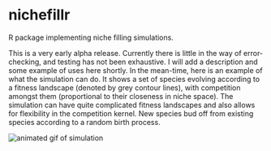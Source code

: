 # nichefillr
R package implementing niche filling simulations.

This is a very early alpha release. Currently there is little in the way of error-checking, and
testing has not been exhaustive. I will add a description and some example of uses here shortly.
In the mean-time, here is an example of what the simulation can do. It shows a set of species evolving according to a fitness landscape (denoted by grey contour lines), with competition amongst them (proportional to their closeness in niche space). The simulation can have quite complicated fitness landscapes and also allows for flexibility in the competition kernel. New species bud off from existing species according to a random birth process.

![animated gif of simulation](tester.gif)
